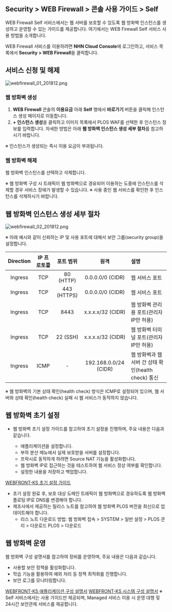## Security > WEB Firewall > 콘솔 사용 가이드 > Self

WEB Firewall Self 서비스에서는 웹 서버를 보호할 수 있도록 웹 방화벽 인스턴스를 생성하고 운영할 수 있는 가이드를 제공합니다.
여기에서는 WEB Firewall Self 서비스 사용 방법을 소개합니다.

WEB Firewall 서비스를 이용하려면 **NHN Cloud Console**에 로그인하고, 서비스 목록에서 **Security > WEB Firewall**을 클릭합니다.

## 서비스 신청 및 해제

![webfirewall_01_201812.png](https://static.toastoven.net/prod_web_firewall/webfirewall_01_201812.png)

### 웹 방화벽 생성

1. **WEB Firewall** 콘솔의 **이용요금** 아래 **Self** 행에서 **바로가기** 버튼을 클릭해 인스턴스 생성 페이지로 이동합니다.
2. **+ 인스턴스 생성**을 클릭하고 이미지 목록에서 PLOS WAF를 선택한 후 인스턴스 정보를 입력합니다. 자세한 방법은 아래 **웹 방화벽 인스턴스 생성 세부 절차**를 참고하시기 바랍니다.

※ 인스턴스가 생성되는 즉시 이용 요금이 부과됩니다.

### 웹 방화벽 해제

웹 방화벽 인스턴스를 선택하고 삭제합니다.

※ 웹 방화벽 구성 시 트래픽이 웹 방화벽으로 경유되어 이용하는 도중에 인스턴스를 삭제할 경우 서비스 장애가 발생할 수 있습니다.
※ 사용 중인 웹 서비스를 확인한 후 인스턴스를 삭제하시기 바랍니다.

## 웹 방화벽 인스턴스 생성 세부 절차

![webfirewall_02_201812.png](https://static.toastoven.net/prod_web_firewall/webfirewall_02_201812.png)

※ 아래 예시와 같이 신뢰하는 IP 및 사용 포트에 대해서 보안 그룹(security group)을 설정합니다.

| Direction | IP 프로토콜 | 포트 범위 | 원격 | 설명 |
| :-------: | :-----: | :---: | :---: | :--- |
| Ingress | TCP | 80 (HTTP) | 0.0.0.0/0 (CIDR) | 웹 서비스 포트 |
| Ingress | TCP | 443 (HTTPS) | 0.0.0.0/0 (CIDR) | 웹 서비스 포트 |
| Ingress | TCP | 8443 | x.x.x.x/32 (CIDR) | 웹 방화벽 관리용 포트(관리자 IP만 허용) |
| Ingress | TCP | 22 (SSH) | x.x.x.x/32 (CIDR) | 웹 방화벽 터미널 포트(관리자 IP만 허용) |
| Ingress | ICMP | - | 192.168.0.0/24 (CIDR) | 웹 방화벽과 웹 서버 간 상태 확인(health check) 통신 |

※ 웹 방화벽의 기본 상태 확인(health check) 방식은 ICMP로 설정되어 있으며, 웹 서버와 상태 확인(health check) 실패 시 웹 서비스가 동작하지 않습니다.

## 웹 방화벽 초기 설정

* 웹 방화벽 초기 설정 가이드를 참고하여 초기 설정을 진행하며, 주요 내용은 다음과 같습니다.

  * 애플리케이션을 설정합니다.
  * 부하 분산 메뉴에서 실제 보호받을 서버를 설정합니다.
  * 프락시로 동작하게 하려면 Source NAT 기능을 활성화합니다.
  * 웹 방화벽 IP로 접근하는 것을 테스트하여 웹 서비스 정상 여부를 확인합니다.
  * 설정한 내용을 저장하고 백업합니다.

[WEBFRONT-KS 초기 설정 가이드](http://static.toastoven.net/prod_web_firewall/WEBFRONT-KS_초기%20설정%20가이드.pptx)
* 초기 설정 완료 후, 보호 대상 도메인 트래픽이 웹 방화벽으로 경유하도록 웹 방화벽 플로팅 IP로 DNS를 변경해야 합니다.
* 제조사에서 제공하는 릴리스 노트를 참고하여 웹 방화벽 PLOS 버전을 최신으로 업데이트해야 합니다.
  * 리스 노트 다운로드 방법: 웹 방화벽 접속 > SYSTEM > 일반 설정 > PLOS 관리 > 다운로드 PLOS > 다운로드

## 웹 방화벽 운영

웹 방화벽 구성 설명서를 참고하여 장비를 운영하며, 주요 내용은 다음과 같습니다.

* 사용할 보안 정책을 활성화합니다.
* 학습 기능을 활용하여 예외 처리 등 정책 최적화를 진행합니다.
* 보안 로그를 모니터링합니다.

[WEBFRONT-KS 애플리케이션 구성 설명서](http://static.toastoven.net/prod_web_firewall/WEBFRONT-KS_애플리케이션%20구성%20설명서.pdf)
[WEBFRONT-KS 시스템 구성 설명서](http://static.toastoven.net/prod_web_firewall/WEBFRONT-KS_시스템%20구성%20설명서.pdf)
※ Self 서비스에서는 사용 가이드만 제공되며, Managed 서비스 이용 시 운영 대행 및 24시간 보안관제 서비스를 제공합니다.
